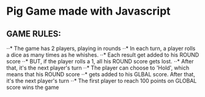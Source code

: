 # Pig Game made with Javascript

## GAME RULES:
 ⋅⋅* The game has 2 players, playing in rounds
 ⋅⋅* In each turn, a player rolls a dice as many times as he whishes. ⋅⋅* Each result get added to his ROUND score
 ⋅⋅* BUT, if the player rolls a 1, all his ROUND score gets lost. 
 ⋅⋅* After that, it's the next player's turn
 ⋅⋅* The player can choose to 'Hold', which means that his ROUND score ⋅⋅* gets added to his GLBAL score. After that, it's the next player's turn
 ⋅⋅* The first player to reach 100 points on GLOBAL score wins the game